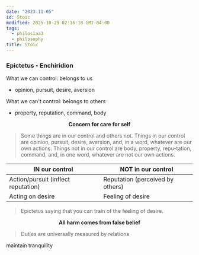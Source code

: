```yaml
---
date: "2023-11-05"
id: Stoic
modified: 2025-10-29 02:16:18 GMT-04:00
tags:
  - philos1aa3
  - philosophy
title: Stoic
---
```


### Epictetus - Enchiridion

What we can control: belongs to us

- opinion, pursuit, desire, aversion

What we can't control: belongs to others

- property, reputation, command, body

<p align='center'><b>Concern for care for self</b></p>

> Some things are in our control and others not. Things in our control are opinion, pursuit, desire, aversion, and, in a word, whatever are our own actions. Things not in our control are body, property, repu-tation, command, and, in one word, whatever are not our own actions.

| IN our control                      | NOT in our control               |
| ----------------------------------- | -------------------------------- |
| Action/pursuit (inflect reputation) | Reputation (perceived by others) |
| Acting on desire                    | Feeling of desire                |

> Epictetus saying that you can train of the feeling of desire.

<p align='center'><b>All harm comes from false belief</b></p>

> Duties are universally measured by relations

maintain tranquility
